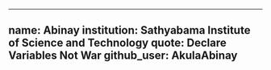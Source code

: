 ---
 name: Abinay 
 institution: Sathyabama Institute of Science and Technology
 quote: Declare Variables Not War
 github_user: AkulaAbinay
 ---
